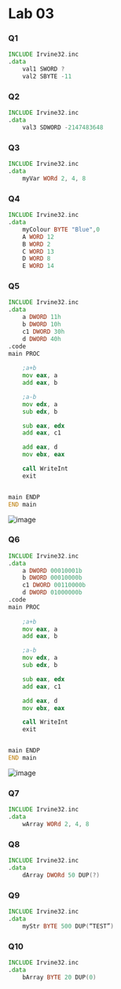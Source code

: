 # Lab 03
### Q1
```asm
INCLUDE Irvine32.inc
.data
	val1 SWORD ?
	val2 SBYTE -11
```
### Q2
```asm
INCLUDE Irvine32.inc
.data
	val3 SDWORD -2147483648
```
### Q3
```asm
INCLUDE Irvine32.inc
.data
	myVar WORd 2, 4, 8
```
### Q4
```asm
INCLUDE Irvine32.inc
.data
	myColour BYTE "Blue",0
	A WORD 12
	B WORD 2
	C WORD 13
	D WORD 8
	E WORD 14
```
### Q5
```asm
INCLUDE Irvine32.inc
.data
	a DWORD 11h
	b DWORD 10h
	c1 DWORD 30h
	d DWORD 40h
.code
main PROC
	
	;a+b
	mov eax, a
	add eax, b

	;a-b
	mov edx, a
	sub edx, b

	sub eax, edx
	add eax, c1

	add eax, d
	mov ebx, eax

	call WriteInt
	exit


main ENDP
END main
```
![image](https://github.com/user-attachments/assets/4e30baf8-3f38-414e-a3be-272469c99bb3)

### Q6
```asm
INCLUDE Irvine32.inc
.data
	a DWORD 00010001b
	b DWORD 00010000b
	c1 DWORD 00110000b
	d DWORD 01000000b
.code
main PROC
	
	;a+b
	mov eax, a
	add eax, b

	;a-b
	mov edx, a
	sub edx, b

	sub eax, edx
	add eax, c1

	add eax, d
	mov ebx, eax

	call WriteInt
	exit


main ENDP
END main
```
![image](https://github.com/user-attachments/assets/2f0126e6-94e1-4594-afa7-974d6a174f3a)

### Q7
```asm
INCLUDE Irvine32.inc
.data
	wArray WORd 2, 4, 8
```
### Q8
```asm
INCLUDE Irvine32.inc
.data
	dArray DWORd 50 DUP(?)
```
### Q9
```asm
INCLUDE Irvine32.inc
.data
	myStr BYTE 500 DUP(“TEST”)
```
### Q10
```asm
INCLUDE Irvine32.inc
.data
	bArray BYTE 20 DUP(0)
```
